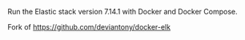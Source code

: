 Run the Elastic stack version 7.14.1 with Docker and Docker Compose.

Fork of https://github.com/deviantony/docker-elk

